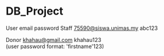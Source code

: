 # DB_Project
User email password
Staff
75590@siswa.unimas.my     abc123

Donor
khahau@gmail.com          khahau123             
(user password format: 'firstname'123)
